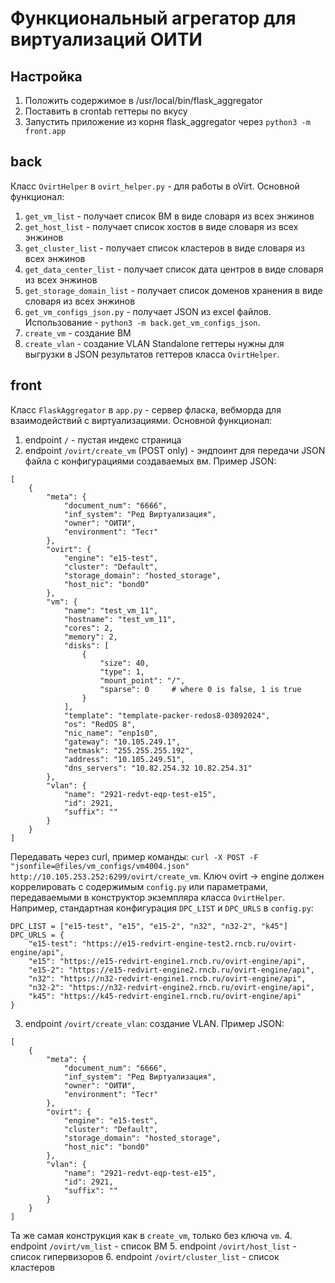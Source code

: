 # Функциональный агрегатор для виртуализаций ОИТИ
## Настройка
1. Положить содержимое в /usr/local/bin/flask_aggregator
2. Поставить в crontab геттеры по вкусу
3. Запустить приложение из корня flask_aggregator через `python3 -m front.app`
## back
Класс `OvirtHelper` в `ovirt_helper.py` - для работы в oVirt. Основной функционал:
1. `get_vm_list` - получает список ВМ в виде словаря из всех энжинов
2. `get_host_list` - получает список хостов в виде словаря из всех энжинов
3. `get_cluster_list` - получает список кластеров в виде словаря из всех энжинов
4. `get_data_center_list` - получает список дата центров в виде словаря из всех энжинов
5. `get_storage_domain_list` - получает список доменов хранения в виде словаря из всех энжинов
6. `get_vm_configs_json.py` - получает JSON из excel файлов. Использование - `python3 -m back.get_vm_configs_json`.
4. `create_vm` - создание ВМ
5. `create_vlan` - создание VLAN
Standalone геттеры нужны для выгрузки в JSON результатов геттеров класса `OvirtHelper`.
## front
Класс `FlaskAggregator` в `app.py` - сервер фласка, вебморда для взаимодействий с виртуализациями. Основной функционал:
1. endpoint `/` - пустая индекс страница
2. endpoint `/ovirt/create_vm` (POST only) - эндпоинт для передачи JSON файла с конфигурациями создаваемых вм. Пример JSON:
```
[
    {
        "meta": {
            "document_num": "6666",
            "inf_system": "Ред Виртуализация",
            "owner": "ОИТИ",
            "environment": "Тест"
        },
        "ovirt": {
            "engine": "e15-test",
            "cluster": "Default",
            "storage_domain": "hosted_storage",
            "host_nic": "bond0"
        },
        "vm": {
            "name": "test_vm_11",
            "hostname": "test_vm_11",
            "cores": 2,
            "memory": 2,
            "disks": [
                {
                    "size": 40,
                    "type": 1,
                    "mount_point": "/",
                    "sparse": 0     # where 0 is false, 1 is true
                }
            ],
            "template": "template-packer-redos8-03092024",
            "os": "RedOS 8",
            "nic_name": "enp1s0",
            "gateway": "10.105.249.1",
            "netmask": "255.255.255.192",
            "address": "10.105.249.51",
            "dns_servers": "10.82.254.32 10.82.254.31"
        },
        "vlan": {
            "name": "2921-redvt-eqp-test-e15",
            "id": 2921,
            "suffix": ""
        }
    }
]
```
Передавать через curl, пример команды: `curl -X POST -F "jsonfile=@files/vm_configs/vm4004.json" http://10.105.253.252:6299/ovirt/create_vm`.
Ключ ovirt -> engine должен коррелировать с содержимым `config.py` или параметрами, передаваемыми в конструктор экземпляра класса `OvirtHelper`. 
Например, стандартная конфигурация `DPC_LIST` и `DPC_URLS` в `config.py`:
```
DPC_LIST = ["e15-test", "e15", "e15-2", "n32", "n32-2", "k45"]
DPC_URLS = {
    "e15-test": "https://e15-redvirt-engine-test2.rncb.ru/ovirt-engine/api",
    "e15": "https://e15-redvirt-engine1.rncb.ru/ovirt-engine/api",
    "e15-2": "https://e15-redvirt-engine2.rncb.ru/ovirt-engine/api",
    "n32": "https://n32-redvirt-engine1.rncb.ru/ovirt-engine/api",
    "n32-2": "https://n32-redvirt-engine2.rncb.ru/ovirt-engine/api",
    "k45": "https://k45-redvirt-engine1.rncb.ru/ovirt-engine/api"
}
```
3. endpoint `/ovirt/create_vlan`: создание VLAN. Пример JSON:
```
[
    {
        "meta": {
            "document_num": "6666",
            "inf_system": "Ред Виртуализация",
            "owner": "ОИТИ",
            "environment": "Тест"
        },
        "ovirt": {
            "engine": "e15-test",
            "cluster": "Default",
            "storage_domain": "hosted_storage",
            "host_nic": "bond0"
        },
        "vlan": {
            "name": "2921-redvt-eqp-test-e15",
            "id": 2921,
            "suffix": ""
        }
    }
]
```
Та же самая конструкция как в `create_vm`, только без ключа `vm`.
4. endpoint `/ovirt/vm_list` - список ВМ
5. endpoint `/ovirt/host_list` - список гипервизоров
6. endpoint `/ovirt/cluster_list` - список кластеров